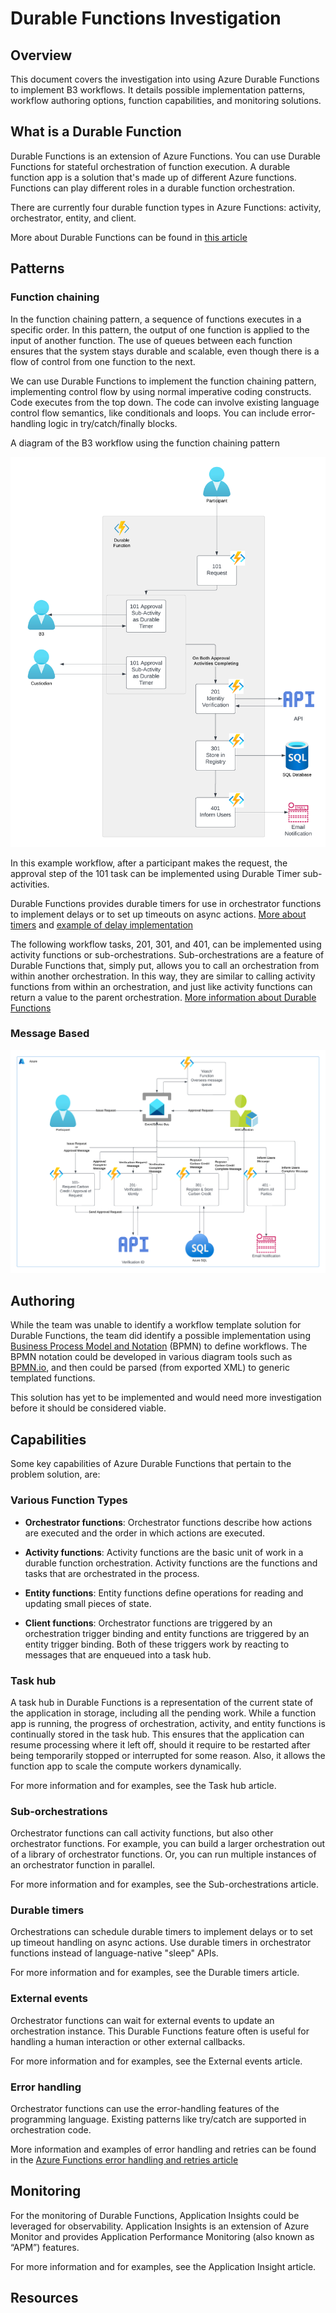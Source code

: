 # Durable Functions Investigation

## Overview

This document covers the investigation into using Azure Durable Functions to implement B3 workflows. It details possible implementation patterns, workflow authoring options, function capabilities, and monitoring solutions.

## What is a Durable Function

Durable Functions is an extension of Azure Functions. You can use Durable Functions for stateful orchestration of function execution. A durable function app is a solution that's made up of different Azure functions. Functions can play different roles in a durable function orchestration.

There are currently four durable function types in Azure Functions: activity, orchestrator, entity, and client.

More about Durable Functions can be found in [this article](https://learn.microsoft.com/en-us/azure/azure-functions/durable/durable-functions-overview?tabs=java)

## Patterns

### Function chaining

In the function chaining pattern, a sequence of functions executes in a specific order. In this pattern, the output of one function is applied to the input of another function. The use of queues between each function ensures that the system stays durable and scalable, even though there is a flow of control from one function to the next.

We can use Durable Functions to implement the function chaining pattern, implementing control flow by using normal imperative coding constructs. Code executes from the top down. The code can involve existing language control flow semantics, like conditionals and loops. You can include error-handling logic in try/catch/finally blocks.

A diagram of the B3 workflow using the function chaining pattern

![Functions](img/Durable%20Function.png)

In this example workflow, after a participant makes the request, the approval step of the 101 task can be implemented using Durable Timer sub-activities.

Durable Functions provides durable timers for use in orchestrator functions to implement delays or to set up timeouts on async actions. [More about timers](https://learn.microsoft.com/en-us/azure/azure-functions/durable/durable-functions-timers?tabs=java) and [example of delay implementation](https://learn.microsoft.com/en-us/azure/azure-functions/durable/durable-functions-timers?tabs=java#usage-for-delay)

The following workflow tasks, 201, 301, and 401, can be implemented using activity functions or sub-orchestrations. Sub-orchestrations are a feature of Durable Functions that, simply put, allows you to call an orchestration from within another orchestration. In this way, they are similar to calling activity functions from within an orchestration, and just like activity functions can return a value to the parent orchestration. [More information about Durable Functions](https://learn.microsoft.com/en-us/azure/azure-functions/durable/durable-functions-sub-orchestrations?tabs=java)

### Message Based

![Functions](img/Functions.png)

## Authoring

While the team was unable to identify a workflow template solution for Durable Functions, the team did identify a possible implementation using [Business Process Model and Notation](https://www.bpmn.org/) (BPMN) to define workflows. The BPMN notation could be developed in various diagram tools such as [BPMN.io](https://bpmn.io/), and then could be parsed (from exported XML) to generic templated functions.

This solution has yet to be implemented and would need more investigation before it should be considered viable.

## Capabilities

Some key capabilities of Azure Durable Functions that pertain to the problem solution, are:

### Various Function Types

- __Orchestrator functions__:
Orchestrator functions describe how actions are executed and the order in which actions are executed.

- __Activity functions__:
Activity functions are the basic unit of work in a durable function orchestration. Activity functions are the functions and tasks that are orchestrated in the process.

- __Entity functions__:
Entity functions define operations for reading and updating small pieces of state.

- __Client functions__:
Orchestrator functions are triggered by an orchestration trigger binding and entity functions are triggered by an entity trigger binding. Both of these triggers work by reacting to messages that are enqueued into a task hub.

### Task hub

A task hub in Durable Functions is a representation of the current state of the application in storage, including all the pending work. While a function app is running, the progress of orchestration, activity, and entity functions is continually stored in the task hub. This ensures that the application can resume processing where it left off, should it require to be restarted after being temporarily stopped or interrupted for some reason. Also, it allows the function app to scale the compute workers dynamically.


For more information and for examples, see the Task hub article.

### Sub-orchestrations

Orchestrator functions can call activity functions, but also other orchestrator functions. For example, you can build a larger orchestration out of a library of orchestrator functions. Or, you can run multiple instances of an orchestrator function in parallel.

For more information and for examples, see the Sub-orchestrations article.

### Durable timers

Orchestrations can schedule durable timers to implement delays or to set up timeout handling on async actions. Use durable timers in orchestrator functions instead of language-native "sleep" APIs.

For more information and for examples, see the Durable timers article.

### External events

Orchestrator functions can wait for external events to update an orchestration instance. This Durable Functions feature often is useful for handling a human interaction or other external callbacks.

For more information and for examples, see the External events article.

### Error handling

Orchestrator functions can use the error-handling features of the programming language. Existing patterns like try/catch are supported in orchestration code.

More information and examples of error handling and retries can be found in the [Azure Functions error handling and retries article](https://learn.microsoft.com/en-us/azure/azure-functions/functions-bindings-error-pages?tabs=fixed-delay%2Cin-process&pivots=programming-language-java)

## Monitoring

For the monitoring of Durable Functions, Application Insights could be leveraged for observability. Application Insights is an extension of Azure Monitor and provides Application Performance Monitoring (also known as “APM”) features.

For more information and for examples, see the Application Insight article.

## Resources


